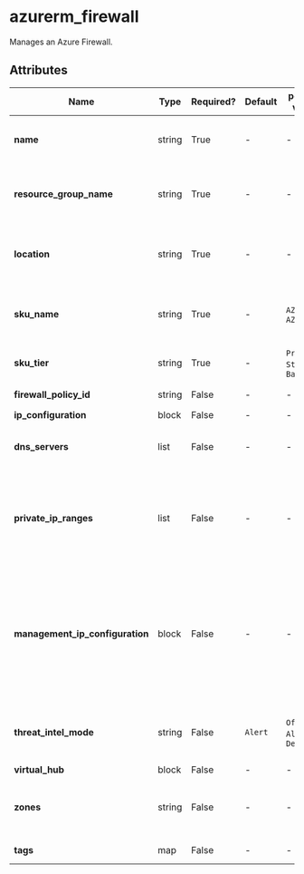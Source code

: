 # azurerm_firewall

Manages an Azure Firewall.

## Attributes

| Name | Type | Required? | Default  | possible values | Description |
| ---- | ---- | --------- | -------- | ----------- | ----------- |
| **name** | string | True | -  |  -  | Specifies the name of the Firewall. Changing this forces a new resource to be created. | 
| **resource_group_name** | string | True | -  |  -  | The name of the resource group in which to create the resource. Changing this forces a new resource to be created. | 
| **location** | string | True | -  |  -  | Specifies the supported Azure location where the resource exists. Changing this forces a new resource to be created. | 
| **sku_name** | string | True | -  |  `AZFW_Hub`, `AZFW_VNet`  | SKU name of the Firewall. Possible values are `AZFW_Hub` and `AZFW_VNet`. Changing this forces a new resource to be created. | 
| **sku_tier** | string | True | -  |  `Premium`, `Standard`, `Basic`  | SKU tier of the Firewall. Possible values are `Premium`, `Standard` and `Basic`. | 
| **firewall_policy_id** | string | False | -  |  -  | The ID of the Firewall Policy applied to this Firewall. | 
| **ip_configuration** | block | False | -  |  -  | An `ip_configuration` block. | 
| **dns_servers** | list | False | -  |  -  | A list of DNS servers that the Azure Firewall will direct DNS traffic to the for name resolution. | 
| **private_ip_ranges** | list | False | -  |  -  | A list of SNAT private CIDR IP ranges, or the special string `IANAPrivateRanges`, which indicates Azure Firewall does not SNAT when the destination IP address is a private range per IANA RFC 1918. | 
| **management_ip_configuration** | block | False | -  |  -  | A `management_ip_configuration` block, which allows force-tunnelling of traffic to be performed by the firewall. Adding or removing this block or changing the `subnet_id` in an existing block forces a new resource to be created. Changing this forces a new resource to be created. | 
| **threat_intel_mode** | string | False | `Alert`  |  `Off`, `Alert`, `Deny`  | The operation mode for threat intelligence-based filtering. Possible values are: `Off`, `Alert` and `Deny`. Defaults to `Alert`. | 
| **virtual_hub** | block | False | -  |  -  | A `virtual_hub` block. | 
| **zones** | string | False | -  |  -  | Specifies a list of Availability Zones in which this Azure Firewall should be located. Changing this forces a new Azure Firewall to be created. | 
| **tags** | map | False | -  |  -  | A mapping of tags to assign to the resource. | 

